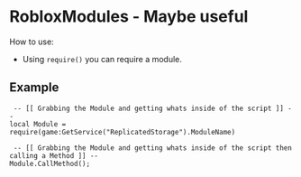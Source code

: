 # RobloxModules - Maybe useful

How to use:

 - Using `require()` you can require a module.

## Example

```
 -- [[ Grabbing the Module and getting whats inside of the script ]] -- 
local Module = require(game:GetService("ReplicatedStorage").ModuleName)

 -- [[ Grabbing the Module and getting whats inside of the script then calling a Method ]] -- 
Module.CallMethod(); 
```
